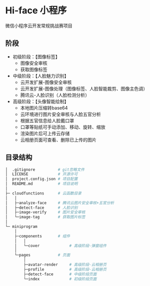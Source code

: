 # Hi-face 小程序

微信小程序云开发常规挑战赛项目

## 阶段

* 初级阶段：【图像标签】
    * 图像安全审核
    * 获取图像标签
* 中级阶段：【人脸魅力识别】
    * 云开发扩展-图像安全审核
    * 云开发扩展-图像处理（图像标签、人脸智能裁剪、图像主色调）
    * 腾讯云-人脸识别（人脸检测分析）
* 高级阶段：【头像智能绘制】
    * 本地图片压缩转base64
    * 云环境进行图片安全审核与人脸五官分析
    * 根据五官信息给人脸戴口罩
    * 口罩等贴纸可手动添加、移动、旋转、缩放
    * 渲染图片后可上传云存储
    * 云相册页面可查看、删除已上传的图片

## 目录结构

```bash
│  .gitignore          # git忽略文件
│  LICENSE             # 开源许可
│  project.config.json # 项目配置
│  README.md           # 项目说明
│
├─ cloudfunctions      # 云函数目录
│   │
│   ├─analyze-face     # 腾讯云图片安全审核+五官分析
│   ├─detect-face      # 人脸识别
│   ├─image-verify     # 图片安全审核
│   └─image-tag        # 获取图片标签
│
└─ miniprogram
    │
    ├─components       # 组件
    │   │
    │   └─cover             # 高级阶段-弹窗组件
    │
    └─pages            # 页面
        │
        ├─avatar-render     # 高级阶段-云相册页
        ├─profile           # 高级阶段-云相册页
        ├─detect-face       # 中级阶段页面
        └─index             # 初级阶段页面
```